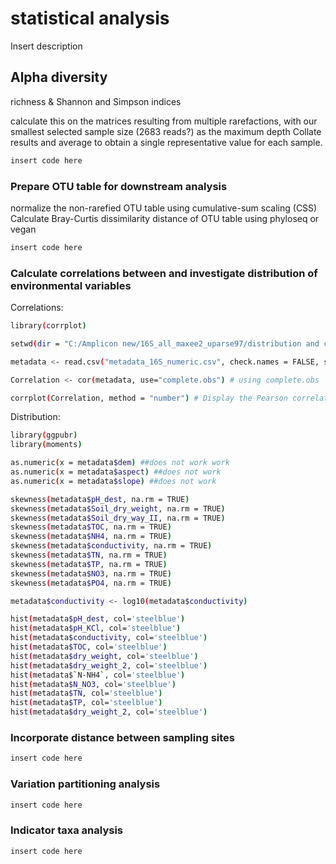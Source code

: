 # statistical analysis

Insert description  

##  Alpha diversity

richness & Shannon and Simpson indices

calculate this on the matrices resulting from multiple rarefactions, with our smallest selected sample size (2683 reads?) as the maximum depth Collate results and average to obtain a single representative value for each sample.

```bash
insert code here
```

### Prepare OTU table for downstream analysis

normalize the non-rarefied OTU table using cumulative-sum scaling (CSS)
Calculate Bray-Curtis dissimilarity distance of OTU table using phyloseq or vegan

```bash
insert code here
```

### Calculate correlations between and investigate distribution of environmental variables

Correlations:

```bash
library(corrplot)

setwd(dir = "C:/Amplicon new/16S_all_maxee2_uparse97/distribution and correlations metadata/")

metadata <- read.csv("metadata_16S_numeric.csv", check.names = FALSE, sep = ";")

Correlation <- cor(metadata, use="complete.obs") # using complete.obs

corrplot(Correlation, method = "number") # Display the Pearson correlation coefficient (Pearson is the default method)
```

Distribution:

```bash
library(ggpubr)
library(moments)

as.numeric(x = metadata$dem) ##does not work work
as.numeric(x = metadata$aspect) ##does not work
as.numeric(x = metadata$slope) ##does not work

skewness(metadata$pH_dest, na.rm = TRUE)
skewness(metadata$Soil_dry_weight, na.rm = TRUE)
skewness(metadata$Soil_dry_way_II, na.rm = TRUE)
skewness(metadata$TOC, na.rm = TRUE)
skewness(metadata$NH4, na.rm = TRUE)
skewness(metadata$conductivity, na.rm = TRUE)
skewness(metadata$TN, na.rm = TRUE)
skewness(metadata$TP, na.rm = TRUE)
skewness(metadata$NO3, na.rm = TRUE)
skewness(metadata$PO4, na.rm = TRUE)

metadata$conductivity <- log10(metadata$conductivity)

hist(metadata$pH_dest, col='steelblue')
hist(metadata$pH_KCl, col='steelblue')
hist(metadata$conductivity, col='steelblue')
hist(metadata$TOC, col='steelblue')
hist(metadata$dry_weight, col='steelblue')
hist(metadata$dry_weight_2, col='steelblue')
hist(metadata$`N-NH4`, col='steelblue')
hist(metadata$N_NO3, col='steelblue')
hist(metadata$TN, col='steelblue')
hist(metadata$TP, col='steelblue')
hist(metadata$dry_weight_2, col='steelblue')
```

### Incorporate distance between sampling sites

```bash
insert code here
```
### Variation partitioning analysis

```bash
insert code here
```

### Indicator taxa analysis

```bash
insert code here
```

